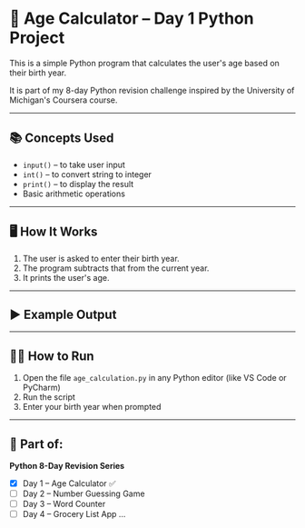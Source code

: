 # 🧮 Age Calculator – Day 1 Python Project

This is a simple Python program that calculates the user's age based on their birth year.

It is part of my 8-day Python revision challenge inspired by the University of Michigan's Coursera course.

---

## 📚 Concepts Used
- `input()` – to take user input
- `int()` – to convert string to integer
- `print()` – to display the result
- Basic arithmetic operations

---

## 🖥️ How It Works

1. The user is asked to enter their birth year.
2. The program subtracts that from the current year.
3. It prints the user's age.

---

## ▶️ Example Output
---

## 🏃‍♂️ How to Run

1. Open the file `age_calculation.py` in any Python editor (like VS Code or PyCharm)
2. Run the script
3. Enter your birth year when prompted

---

## 📁 Part of:
**Python 8-Day Revision Series**
- [x] Day 1 – Age Calculator ✅
- [ ] Day 2 – Number Guessing Game
- [ ] Day 3 – Word Counter
- [ ] Day 4 – Grocery List App
...
